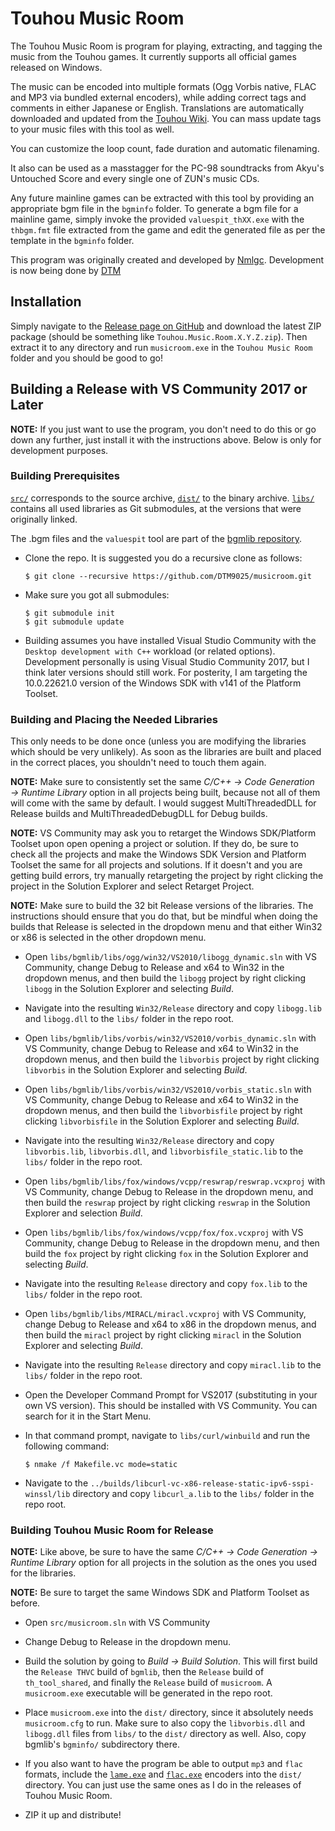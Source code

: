 # Touhou Music Room

The Touhou Music Room is program for playing, extracting, and tagging the music from the Touhou games. It currently supports all official games released on Windows.

The music can be encoded into multiple formats (Ogg Vorbis native, FLAC and MP3 via bundled external encoders), while adding correct tags and comments in either Japanese or English. Translations are automatically downloaded and updated from the [Touhou Wiki](http://en.touhouwiki.net). You can mass update tags to your music files with this tool as well.

You can customize the loop count, fade duration and automatic filenaming.

It also can be used as a masstagger for the PC-98 soundtracks from Akyu's Untouched Score and every single one of ZUN's music CDs.

Any future mainline games can be extracted with this tool by providing an appropriate bgm file in the `bgminfo` folder. To generate a bgm file for a mainline game, simply invoke the provided `valuespit_thXX.exe` with the `thbgm.fmt` file extracted from the game and edit the generated file as per the template in the `bgminfo` folder.

This program was originally created and developed by [Nmlgc](https://github.com/nmlgc). Development is now being done by [DTM](https://github.com/DTM9025)

## Installation

Simply navigate to the [Release page on GitHub](https://github.com/DTM9025/musicroom/releases) and download the latest ZIP package (should be something like `Touhou.Music.Room.X.Y.Z.zip`). Then extract it to any directory and run `musicroom.exe` in the `Touhou Music Room` folder and you should be good to go!

## Building a Release with VS Community 2017 or Later

**NOTE:** If you just want to use the program, you don't need to do this or go down any further, just install it with the instructions above. Below is only for development purposes.

### Building Prerequisites

[`src/`](src/) corresponds to the source archive, [`dist/`](dist/) to the binary
archive. [`libs/`](libs/) contains all used libraries as Git submodules, at the
versions that were originally linked.

The .bgm files and the `valuespit` tool are part of the [bgmlib
repository](libs/bgmlib/).

* Clone the repo. It is suggested you do a recursive clone as follows:

  ```
  $ git clone --recursive https://github.com/DTM9025/musicroom.git
  ```

* Make sure you got all submodules:

  ```
  $ git submodule init
  $ git submodule update
  ```

* Building assumes you have installed Visual Studio Community with the `Desktop development with C++` workload (or related options). Development personally is using Visual Studio Community 2017, but I think later versions should still work. For posterity, I am targeting the 10.0.22621.0 version of the Windows SDK with v141 of the Platform Toolset.

### Building and Placing the Needed Libraries

This only needs to be done once (unless you are modifying the libraries which should be very unlikely). As soon as the libraries are built and placed in the correct places, you shouldn't need to touch them again.

**NOTE:** Make sure to consistently set the same *C/C++ → Code Generation → Runtime Library* option in all projects being built, because not all of them will come with the same by default. I would suggest MultiThreadedDLL for Release builds and MultiThreadedDebugDLL for Debug builds.

**NOTE:** VS Community may ask you to retarget the Windows SDK/Platform Toolset upon open opening a project or solution. If they do, be sure to check all the projects and make the Windows SDK Version and Platform Toolset the same for all projects and solutions. If it doesn't and you are getting build errors, try manually retargeting the project by right clicking the project in the Solution Explorer and select Retarget Project.

**NOTE:** Make sure to build the 32 bit Release versions of the libraries. The instructions should ensure that you do that, but be mindful when doing the builds that Release is selected in the dropdown menu and that either Win32 or x86 is selected in the other dropdown menu. 

* Open `libs/bgmlib/libs/ogg/win32/VS2010/libogg_dynamic.sln` with VS Community, change Debug to Release and x64 to Win32 in the dropdown menus, and then build the `libogg` project by right clicking `libogg` in the Solution Explorer and selecting *Build*.

* Navigate into the resulting `Win32/Release` directory and copy `libogg.lib` and `libogg.dll` to the `libs/` folder in the repo root.

* Open `libs/bgmlib/libs/vorbis/win32/VS2010/vorbis_dynamic.sln` with VS Community, change Debug to Release and x64 to Win32 in the dropdown menus, and then build the `libvorbis` project by right clicking `libvorbis` in the Solution Explorer and selecting *Build*.

* Open `libs/bgmlib/libs/vorbis/win32/VS2010/vorbis_static.sln` with VS Community, change Debug to Release and x64 to Win32 in the dropdown menus, and then build the `libvorbisfile` project by right clicking `libvorbisfile` in the Solution Explorer and selecting *Build*.

* Navigate into the resulting `Win32/Release` directory and copy `libvorbis.lib`, `libvorbis.dll`, and `libvorbisfile_static.lib` to the `libs/` folder in the repo root.

* Open `libs/bgmlib/libs/fox/windows/vcpp/reswrap/reswrap.vcxproj` with VS Community, change Debug to Release in the dropdown menu, and then build the `reswrap` project by right clicking `reswrap` in the Solution Explorer and selection *Build*.

* Open `libs/bgmlib/libs/fox/windows/vcpp/fox/fox.vcxproj` with VS Community, change Debug to Release in the dropdown menu, and then build the `fox` project by right clicking `fox` in the Solution Explorer and selecting *Build*.

* Navigate into the resulting `Release` directory and copy `fox.lib` to the `libs/` folder in the repo root.

* Open `libs/bgmlib/libs/MIRACL/miracl.vcxproj` with VS Community, change Debug to Release and x64 to x86 in the dropdown menus, and then build the `miracl` project by right clicking `miracl` in the Solution Explorer and selecting *Build*.

* Navigate into the resulting `Release` directory and copy `miracl.lib` to the `libs/` folder in the repo root.

* Open the Developer Command Prompt for VS2017 (substituting in your own VS version). This should be installed with VS Community. You can search for it in the Start Menu.

* In that command prompt, navigate to `libs/curl/winbuild` and run the following command:

  ```
  $ nmake /f Makefile.vc mode=static
  ```

* Navigate to the `../builds/libcurl-vc-x86-release-static-ipv6-sspi-winssl/lib` directory and copy `libcurl_a.lib` to the `libs/` folder in the repo root.

### Building Touhou Music Room for Release

**NOTE:** Like above, be sure to have the same  *C/C++ → Code Generation → Runtime
  Library* option for all projects in the solution as the ones you used for the libraries.

**NOTE:** Be sure to target the same Windows SDK and Platform Toolset as before.

* Open `src/musicroom.sln` with VS Community

* Change Debug to Release in the dropdown menu.

* Build the solution by going to *Build -> Build Solution*. This will first build the `Release THVC` build of `bgmlib`, then the `Release` build of `th_tool_shared`, and finally the `Release` build of `musicroom`. A `musicroom.exe` executable will be generated in the repo root.

* Place `musicroom.exe` into the `dist/` directory, since it absolutely
  needs `musicroom.cfg` to run. Make sure to also copy the `libvorbis.dll` and
  `libogg.dll` files from `libs/` to the `dist/` directory as well.
  Also, copy bgmlib's `bgminfo/` subdirectory there.

* If you also want to have the program be able to output `mp3` and `flac` formats, include the [`lame.exe`](https://lame.sourceforge.io/) and [`flac.exe`](https://xiph.org/flac/) encoders into the `dist/` directory. You can just use the same ones as I do in the releases of Touhou Music Room.

* ZIP it up and distribute!
